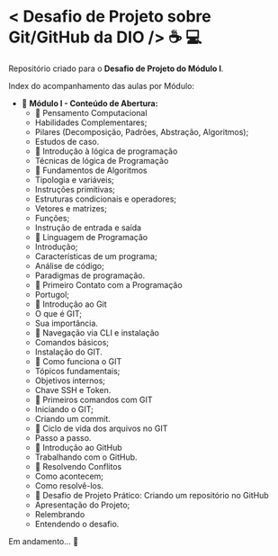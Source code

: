 # < Desafio de Projeto sobre Git/GitHub da DIO />  ☕️ 💻 

Repositório criado para o **Desafio de Projeto do Módulo I**.



Index do acompanhamento das aulas por Módulo:

- 📂 **Módulo I - Conteúdo de Abertura:**
  -  📑 Pensamento Computacional
    - Habilidades Complementares;
    - Pilares (Decomposição, Padrões, Abstração, Algoritmos);
    - Estudos de caso.
  -  📑 Introdução à lógica de programação
    - Técnicas de lógica de Programação
  -  📑 Fundamentos de Algoritmos
    - Tipologia e variáveis;
    - Instruções primitivas;
    - Estruturas condicionais e operadores;
    - Vetores e matrizes;
    - Funções;
    - Instrução de entrada e saída
  -  📑 Linguagem de Programação
    - Introdução;
    - Características de um programa;
    - Análise de código;
    - Paradigmas de programação.
  -  📑 Primeiro Contato com a Programação
    - Portugol;
  -  📑 Introdução ao Git
    - O que é GIT;
    - Sua importância.
  -  📑 Navegação via CLI e instalação
    - Comandos básicos;
    - Instalação do GIT.
  -  📑 Como funciona o GIT
    - Tópicos fundamentais;
    - Objetivos internos;
    - Chave SSH e Token.
  -  📑 Primeiros comandos com GIT
    - Iniciando o GIT;
    - Criando um commit.
  -  📑 Ciclo de vida dos arquivos no GIT
    - Passo a passo.
  -  📑 Introdução ao GitHub
    - Trabalhando com o GitHub.
  -  📑 Resolvendo Conflitos
    - Como acontecem;
    - Como resolvê-los.
  -  📑 Desafio de Projeto Prático: Criando um repositório no GitHub
    - Apresentação do Projeto;
    - Relembrando
    - Entendendo o desafio.

Em andamento...  🚧 